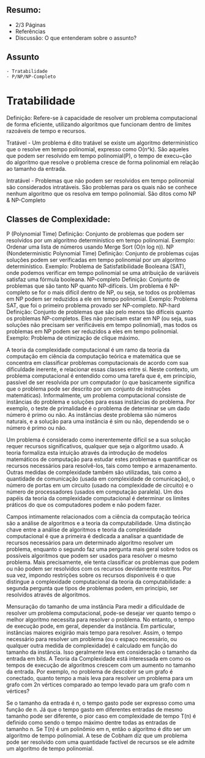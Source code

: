## Resumo: 
- 2/3 Páginas
- Referências
- Discussão: O que entenderam sobre o assunto?
## Assunto
```
- Tratabilidade
- P/NP/NP-Completo
```


# Tratabilidade

Definição: Refere-se à capacidade de resolver um problema computacional de forma eficiente, utilizando algoritmos que funcionam dentro de limites razoáveis de tempo e recursos.

Tratável - Um problema é dito tratável se existe um algoritmo determinístico que o resolve em tempo polinomial, expresso como O(n^k).
    São aqueles que podem ser resolvido em tempo polinomial(P), o tempo de execu~ção do algoritmo que resolve o problema cresce de forma polinomial em relação ao tamanho da entrada.

Intratável - Problemas que não podem ser resolvidos em tempo polinomial são considerados intratáveis.
    São problemas para os quais não se conhece nenhum algoritmo que os resolva em tempo polinomial.
    São ditos como NP & NP-Completo

## Classes de Complexidade:
P (Polynomial Time)
Definição: Conjunto de problemas que podem ser resolvidos por um algoritmo determinístico em tempo polinomial.
Exemplo: Ordenar uma lista de números usando Merge Sort (O(n log n)).
NP (Nondeterministic Polynomial Time)
    Definição: Conjunto de problemas cujas soluções podem ser verificadas em tempo polinomial por um algoritmo determinístico.
    Exemplo: Problema de Satisfatibilidade Booleana (SAT), onde podemos verificar em tempo polinomial se uma atribuição de variáveis satisfaz uma fórmula booleana.
NP-completo
    Definição: Conjunto de problemas que são tanto NP quanto NP-difíceis. Um problema é NP-completo se for o mais difícil dentro de NP, ou seja, se todos os problemas em NP podem ser reduzidos a ele em tempo polinomial.
    Exemplo: Problema SAT, que foi o primeiro problema provado ser NP-completo.
NP-hard
    Definição: Conjunto de problemas que são pelo menos tão difíceis quanto os problemas NP-completos. Eles não precisam estar em NP (ou seja, suas soluções não precisam ser verificáveis em tempo polinomial), mas todos os problemas em NP podem ser reduzidos a eles em tempo polinomial.
    Exemplo: Problema de otimização de clique máximo.


A teoria da complexidade computacional é um ramo da teoria da computação em ciência da computação teórica e matemática que se concentra em classificar problemas computacionais de acordo com sua dificuldade inerente, e relacionar essas classes entre si. Neste contexto, um problema computacional é entendido como uma tarefa que é, em princípio, passível de ser resolvida por um computador (o que basicamente significa que o problema pode ser descrito por um conjunto de instruções matemáticas).
Informalmente, um problema computacional consiste de instâncias do problema e soluções para essas instâncias do problema. Por exemplo, o teste de primalidade é o problema de determinar se um dado número é primo ou não. As instâncias deste problema são números naturais, e a solução para uma instância é sim ou não, dependendo se o número é primo ou não.

Um problema é considerado como inerentemente difícil se a sua solução requer recursos significativos, qualquer que seja o algoritmo usado. A teoria formaliza esta intuição através da introdução de modelos matemáticos de computação para estudar estes problemas e quantificar os recursos necessários para resolvê-los, tais como tempo e armazenamento. Outras medidas de complexidade também são utilizadas, tais como a quantidade de comunicação (usada em complexidade de comunicação), o número de portas em um circuito (usado na complexidade de circuito) e o número de processadores (usados em computação paralela). Um dos papéis da teoria da complexidade computacional é determinar os limites práticos do que os computadores podem e não podem fazer.

Campos intimamente relacionados com a ciência da computação teórica são a análise de algoritmos e a teoria da computabilidade. Uma distinção chave entre a análise de algoritmos e teoria da complexidade computacional é que a primeira é dedicada a analisar a quantidade de recursos necessários para um determinado algoritmo resolver um problema, enquanto o segundo faz uma pergunta mais geral sobre todos os possíveis algoritmos que podem ser usados para resolver o mesmo problema. Mais precisamente, ele tenta classificar os problemas que podem ou não podem ser resolvidos com os recursos devidamente restritos. Por sua vez, impondo restrições sobre os recursos disponíveis é o que distingue a complexidade computacional da teoria da computabilidade: a segunda pergunta que tipos de problemas podem, em princípio, ser resolvidos através de algoritmos.

Mensuração do tamanho de uma instância
Para medir a dificuldade de resolver um problema computacional, pode-se desejar ver quanto tempo o melhor algoritmo necessita para resolver o problema. No entanto, o tempo de execução pode, em geral, depender da instância. Em particular, instâncias maiores exigirão mais tempo para resolver. Assim, o tempo necessário para resolver um problema (ou o espaço necessário, ou qualquer outra medida de complexidade) é calculado em função do tamanho da instância. Isso geralmente leva em consideração o tamanho da entrada em bits. A Teoria da Complexidade está interessada em como os tempos de execução de algoritmos crescem com um aumento no tamanho da entrada. Por exemplo, no problema de descobrir se um grafo é conectado, quanto tempo a mais leva para resolver um problema para um grafo com 2n vértices comparado ao tempo levado para um grafo com n vértices?

Se o tamanho da entrada é n, o tempo gasto pode ser expresso como uma função de n. Já que o tempo gasto em diferentes entradas de mesmo tamanho pode ser diferente, o pior caso em complexidade de tempo T(n) é definido como sendo o tempo máximo dentre todas as entradas de tamanho n. Se T(n) é um polinômio em n, então o algoritmo é dito ser um algoritmo de tempo polinomial. A tese de Cobham diz que um problema pode ser resolvido com uma quantidade factível de recursos se ele admite um algoritmo de tempo polinomial.